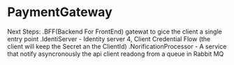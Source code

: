 # PaymentGateway

Next Steps:
.BFF(Backend For FrontEnd) gatewat to gice the client a single entry point
.IdentiServer - Identity server 4, Client Credential Flow (the client will keep the Secret an the ClientId)
.NorificationProcessor - A service that notify asyncronously the api client readong from a queue in Rabbit MQ
